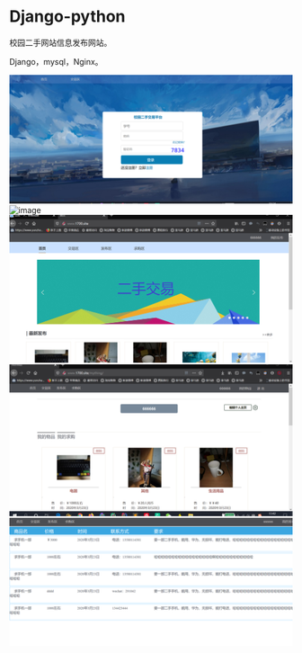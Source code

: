 # Django-python

校园二手网站信息发布网站。

Django，mysql，Nginx。

![image](https://github.com/LunarYoung/Django/blob/master/pre_veiw/1.png)
![image](https://github.com/LunarYoung/Django/tree/master/pre_veiw/52.png)
![image](https://github.com/LunarYoung/Django/blob/master/pre_veiw/2.png)
![image](https://github.com/LunarYoung/Django/blob/master/pre_veiw/5.png)
![image](https://github.com/LunarYoung/Django/blob/master/pre_veiw/4.png)


